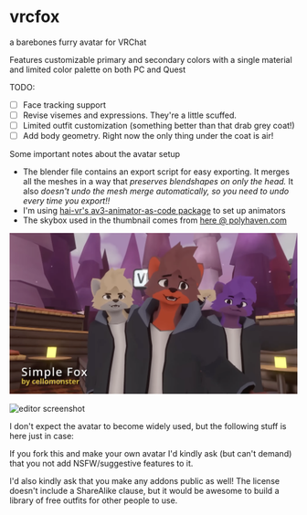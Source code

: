 # vrcfox
a barebones furry avatar for VRChat


Features customizable primary and secondary colors with a single material and limited color palette on both PC and Quest

TODO:
- [ ] Face tracking support
- [ ] Revise visemes and expressions. They're a little scuffed.
- [ ] Limited outfit customization (something better than that drab grey coat!)
- [ ] Add body geometry. Right now the only thing under the coat is air!

Some important notes about the avatar setup
- The blender file contains an export script for easy exporting. It merges all the meshes in a way that *preserves blendshapes on only the head.* It also *doesn't undo the mesh merge automatically, so you need to undo every time you export!!*
- I'm using [hai-vr's av3-animator-as-code package](https://github.com/hai-vr/av3-animator-as-code) to set up animators
- The skybox used in the thumbnail comes from [here @ polyhaven.com](https://polyhaven.com/a/kiara_1_dawn)

![in-game screenshot](https://raw.githubusercontent.com/cellomonster/vrcfox/master/screenshot.png)

![editor screenshot](https://repository-images.githubusercontent.com/518617115/83ffac45-41f4-4e1d-89a4-059d3c88be09)

I don't expect the avatar to become widely used, but the following stuff is here just in case:

If you fork this and make your own avatar I'd kindly ask (but can't demand) that you not add NSFW/suggestive features to it. 

I'd also kindly ask that you make any addons public as well! The license doesn't include a ShareAlike clause, but it would be awesome to build a library of free outfits for other people to use.

